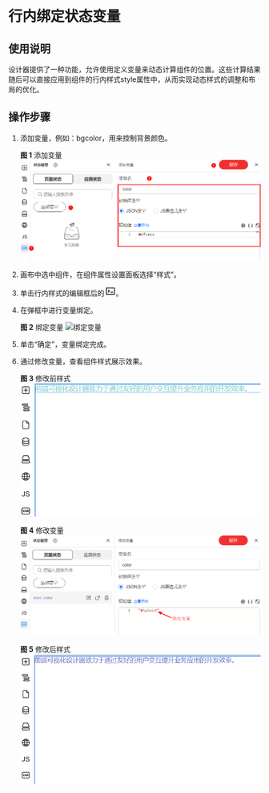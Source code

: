 # 行内绑定状态变量

## 使用说明

设计器提供了一种功能，允许使用定义变量来动态计算组件的位置。这些计算结果随后可以直接应用到组件的行内样式style属性中，从而实现动态样式的调整和布局的优化。

## 操作步骤

1. 添加变量，例如：bgcolor，用来控制背景颜色。

   **图 1**  添加变量
   ![](./imgs/addVar.png "addVar")

2. 画布中选中组件，在组件属性设置面板选择“样式”。
3. 单击行内样式的编辑框后的![](./imgs/icon-code.png)。
4. 在弹框中进行变量绑定。

   **图 2**  绑定变量
   ![](not-found/绑定变量.png "绑定变量")

5. 单击“确定”，变量绑定完成。
6. 通过修改变量，查看组件样式展示效果。

   **图 3**  修改前样式
   ![](./imgs/modifyStyle.png "modifyStyle")

   **图 4**  修改变量  
   ![](./imgs/modifyVar.png "modifyVar")

   **图 5**  修改后样式
   ![](./imgs/modifyedStyle.png "modifyedStyle")

